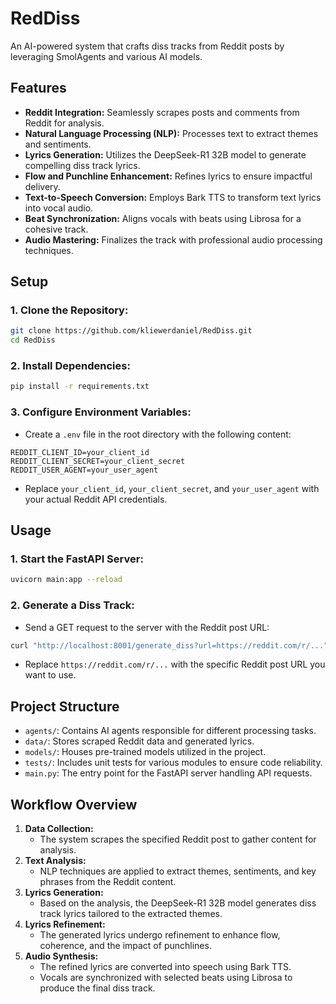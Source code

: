 # RedDiss

An AI-powered system that crafts diss tracks from Reddit posts by leveraging SmolAgents and various AI models.

## Features
- **Reddit Integration:** Seamlessly scrapes posts and comments from Reddit for analysis.
- **Natural Language Processing (NLP):** Processes text to extract themes and sentiments.
- **Lyrics Generation:** Utilizes the DeepSeek-R1 32B model to generate compelling diss track lyrics.
- **Flow and Punchline Enhancement:** Refines lyrics to ensure impactful delivery.
- **Text-to-Speech Conversion:** Employs Bark TTS to transform text lyrics into vocal audio.
- **Beat Synchronization:** Aligns vocals with beats using Librosa for a cohesive track.
- **Audio Mastering:** Finalizes the track with professional audio processing techniques.

## Setup
### 1. Clone the Repository:
```bash
git clone https://github.com/kliewerdaniel/RedDiss.git
cd RedDiss
```

### 2. Install Dependencies:
```bash
pip install -r requirements.txt
```

### 3. Configure Environment Variables:
- Create a `.env` file in the root directory with the following content:

```env
REDDIT_CLIENT_ID=your_client_id
REDDIT_CLIENT_SECRET=your_client_secret
REDDIT_USER_AGENT=your_user_agent
```

- Replace `your_client_id`, `your_client_secret`, and `your_user_agent` with your actual Reddit API credentials.

## Usage
### 1. Start the FastAPI Server:
```bash
uvicorn main:app --reload
```

### 2. Generate a Diss Track:
- Send a GET request to the server with the Reddit post URL:
```bash
curl "http://localhost:8001/generate_diss?url=https://reddit.com/r/..."
```
- Replace `https://reddit.com/r/...` with the specific Reddit post URL you want to use.

## Project Structure
- `agents/`: Contains AI agents responsible for different processing tasks.
- `data/`: Stores scraped Reddit data and generated lyrics.
- `models/`: Houses pre-trained models utilized in the project.
- `tests/`: Includes unit tests for various modules to ensure code reliability.
- `main.py`: The entry point for the FastAPI server handling API requests.

## Workflow Overview
1. **Data Collection:**
   - The system scrapes the specified Reddit post to gather content for analysis.
2. **Text Analysis:**
   - NLP techniques are applied to extract themes, sentiments, and key phrases from the Reddit content.
3. **Lyrics Generation:**
   - Based on the analysis, the DeepSeek-R1 32B model generates diss track lyrics tailored to the extracted themes.
4. **Lyrics Refinement:**
   - The generated lyrics undergo refinement to enhance flow, coherence, and the impact of punchlines.
5. **Audio Synthesis:**
   - The refined lyrics are converted into speech using Bark TTS.
   - Vocals are synchronized with selected beats using Librosa to produce the final diss track.

